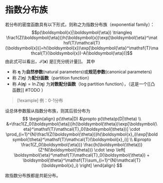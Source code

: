 # 指数分布族

若分布的密度函数具有以下形式，则称之为指数分布族（exponential family）：
$$p(\boldsymbol{x}|\boldsymbol{\eta}) \triangleq \frac1{Z(\boldsymbol{\eta})}h(\boldsymbol{x})\exp[\boldsymbol{\eta}^\mathsf{T}\mathcal{T}(\boldsymbol{x})]=h(\boldsymbol{x})\exp[\boldsymbol{\eta}^\mathsf{T}\mathcal{T}(\boldsymbol{x})-A(\boldsymbol{\eta})]$$
由此式可以看出，$\mathcal{T}(\mathbf{x})$ 是[[充分统计量]]。
其中
+ 称 $\mathbf{\eta}$ 为**自然参数**(natural parameters)或**规范参数**(canonical parameters)
+ 称 $Z(\mathbf{\eta})$ 为**配分函数**（partition function）
+ 称 $A(\mathbf{\eta})=\ln Z(\mathbf{\eta})$ 为**对数配分函数**（log partition function），（这是一个[[凸函数]] #TODO ）

>[!example] 例：0-1分布
>


设总体参数服从指数分布族，则其后验分布为
$$ \begin{align}
p(\theta|D) &\propto p(\theta)p(D|\theta) \\
&=\frac1{Z_0(\boldsymbol{\eta})}h(\boldsymbol{\theta})\exp[\boldsymbol{\eta}^\mathsf{T}\mathcal{T}_0(\boldsymbol{\theta})] \cdot \prod_{i=1}^{N}\frac1{Z(\boldsymbol{\theta})}h(\boldsymbol{x}_i)\exp[\boldsymbol{\theta}^\mathsf{T}\mathcal{T}(\boldsymbol{x}_i)] \\
&\propto \frac1{Z_0(\boldsymbol{\eta})} \frac{h(\boldsymbol{\theta})}{Z^N(\boldsymbol{\theta})} \cdot \exp \left[ \boldsymbol{\eta}^\mathsf{T}\mathcal{T}_0(\boldsymbol{\theta}) + \boldsymbol{\theta}^\mathsf{T}\sum_{i=1}^{N}\mathcal{T}(\boldsymbol{x}_i)  \right] 
\end{align} $$

故指数分布族都是共轭分布。